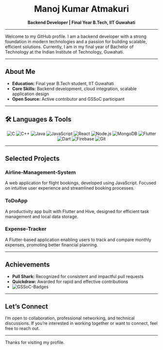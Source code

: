 <div align="center">

# Manoj Kumar Atmakuri

**Backend Developer | Final Year B.Tech, IIT Guwahati**

</div>

---

Welcome to my GitHub profile. I am a backend developer with a strong foundation in modern technologies and a passion for building scalable, efficient solutions. Currently, I am in my final year of Bachelor of Technology at the Indian Institute of Technology, Guwahati.

---

## About Me

- **Education:** Final year B.Tech student, IIT Guwahati
- **Core Skills:** Backend development, cloud integration, scalable application design
- **Open Source:** Active contributor and GSSoC participant

---

## 🛠️ Languages & Tools

<p align="center">
  <img src="https://img.shields.io/badge/C-00599C?style=for-the-badge&logo=c&logoColor=white" alt="C"/>
  <img src="https://img.shields.io/badge/C++-00599C?style=for-the-badge&logo=c%2B%2B&logoColor=white" alt="C++"/>
  <img src="https://img.shields.io/badge/Java-ED8B00?style=for-the-badge&logo=java&logoColor=white" alt="Java"/>
  <img src="https://img.shields.io/badge/JavaScript-323330?style=for-the-badge&logo=javascript&logoColor=F7DF1E" alt="JavaScript"/>
  <img src="https://img.shields.io/badge/React-20232a?style=for-the-badge&logo=react&logoColor=61DAFB" alt="React"/>
  <img src="https://img.shields.io/badge/Node.js-43853D?style=for-the-badge&logo=node-dot-js&logoColor=white" alt="Node.js"/>
  <img src="https://img.shields.io/badge/MongoDB-47A248?style=for-the-badge&logo=mongodb&logoColor=white" alt="MongoDB"/>
  <img src="https://img.shields.io/badge/Flutter-02569B?style=for-the-badge&logo=flutter&logoColor=white" alt="Flutter"/>
  <img src="https://img.shields.io/badge/Dart-0175C2?style=for-the-badge&logo=dart&logoColor=white" alt="Dart"/>
  <img src="https://img.shields.io/badge/Firebase-039BE5?style=for-the-badge&logo=firebase" alt="Firebase"/>
  <img src="https://img.shields.io/badge/Git-F05033?style=for-the-badge&logo=git&logoColor=white" alt="Git"/>
</p>

---

## Selected Projects

### Airline-Management-System
A web application for flight bookings, developed using JavaScript. Focused on intuitive user experience and streamlined booking processes.

### ToDoApp
A productivity app built with Flutter and Hive, designed for efficient task management and local data storage.

### Expense-Tracker
A Flutter-based application enabling users to track and compare monthly expenses, promoting better financial planning.

---

## Achievements

- **Pull Shark:** Recognized for consistent and impactful pull requests
- **Quickdraw:** Awarded for rapid and effective contributions
- <img src="https://gssoc-dymanic-badges.vercel.app/api/Manojkumar1007?year=2024Extd" alt="GSSoC-Badges"/>

---

## Let’s Connect

I’m open to collaboration, professional networking, and technical discussions. If you’re interested in working together or want to connect, feel free to reach out.

---

Thanks for visiting my profile. <div align = "center" >

<!---
  
# 👋 Hi, I’m Manoj Kumar 
  
**A passionate backend developer from India**

</div>


### Languages and Tools:
![C](https://img.shields.io/badge/C-%2300599C.svg?style=flat&logo=c&logoColor=white)
![C++](https://img.shields.io/badge/C++-%2300599C.svg?style=flat&logo=c%2B%2B&logoColor=white)
![Java](https://img.shields.io/badge/Java-%23ED8B00.svg?style=flat&logo=java&logoColor=white)
![JavaScript](https://img.shields.io/badge/JavaScript-%23323330.svg?style=flat&logo=javascript&logoColor=%23F7DF1E)
![React](https://img.shields.io/badge/React-%2320232a.svg?style=flat&logo=react&logoColor=%2361DAFB)
![Node.js](https://img.shields.io/badge/Node.js-%2343853D.svg?style=flat&logo=node-dot-js&logoColor=white)
![MongoDB](https://img.shields.io/badge/MongoDB-%2347A248.svg?style=flat&logo=mongodb&logoColor=white)
![Flutter](https://img.shields.io/badge/Flutter-%2302569B.svg?style=flat&logo=flutter&logoColor=white)
![Dart](https://img.shields.io/badge/Dart-%230175C2.svg?style=flat&logo=dart&logoColor=white)
![Firebase](https://img.shields.io/badge/Firebase-%23039BE5.svg?style=flat&logo=firebase)
![Git](https://img.shields.io/badge/Git-%23F05033.svg?style=flat&logo=git&logoColor=white)

### GSSoC-Badges:
![GSSoC-Badges](https://gssoc-dymanic-badges.vercel.app/api/Manojkumar1007?year=2024Extd)

--->

<!---
- 👀 I’m interested in ...
- 🌱 I’m currently learning ...
- 💞️ I’m looking to collaborate on ...
- 📫 How to reach me ...
- 😄 Pronouns: ...
--->

<!---
Manojkumar1007/Manojkumar1007 is a ✨ special ✨ repository because its `README.md` (this file) appears on your GitHub profile.
You can click the Preview link to take a look at your changes.
--->
